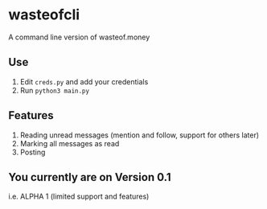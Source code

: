 # wasteofcli
A command line version of wasteof.money

## Use
1. Edit `creds.py` and add your credentials
2. Run `python3 main.py`

## Features
1. Reading unread messages (mention and follow, support for others later)
2. Marking all messages as read
3. Posting

## You currently are on Version 0.1
i.e. ALPHA 1 (limited support and features)
